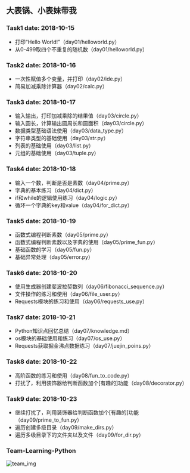 ## 大表锅、小表妹带我

### Task1 date: 2018-10-15

- 打印“Hello World!”（day01/helloworld.py）
- 从0-499取四个不重复的随机数（day01/helloworld.py）

### Task2 date: 2018-10-16

- 一次性赋值多个变量，并打印（day02/ide.py）
- 简易加减乘除计算器（day02/calc.py）

### Task3 date: 2018-10-17

- 输入输出，打印加减乘除的结果值（day03/circle.py）
- 输入圆长，计算输出圆周长和圆面积（day03/circle.py）
- 数据类型基础语法使用（day03/data_type.py）
- 字符串类型的基础使用（day03/str.py）
- 列表的基础使用（day03/list.py）
- 元组的基础使用（day03/tuple.py）

### Task4 date: 2018-10-18

- 输入一个数，判断是否是素数（day04/prime.py）
- 字典的基本练习（day04/dict.py）
- if和while的逻辑使用练习（day04/logic.py）
- 循环一个字典的key和value（day04/for_dict.py）

### Task5 date: 2018-10-19

- 函数式编程判断素数（day05/prime.py）
- 函数式编程判断素数以及字典的使用（day05/prime_fun.py）
- 基础函数的学习（day05/fun.py）
- 基础异常处理（day05/error.py）

### Task6 date: 2018-10-20

- 使用生成器创建斐波拉契数列（day06/fibonacci_sequence.py）
- 文件操作的练习和使用（day06/file_user.py）
- Requests模块的练习和使用（day06/requests_use.py）

### Task7 date: 2018-10-21

- Python知识点回忆总结（day07/knowledge.md）
- os模块的基础使用和练习（day07/os_use.py）
- Requests获取掘金沸点数据练习（day07/juejin_poins.py）

### Task8 date: 2018-10-22

- 高阶函数的练习和使用（day08/fun_to_code.py）
- 打扰了，利用装饰器给判断函数加个[有趣的]功能（day08/decorator.py）

### Task9 date: 2018-10-23

- 继续打扰了，利用装饰器给判断函数加个[有趣的]功能（day09/prime_to_fun.py）
- 遍历创建多级目录（day09/make_dirs.py）
- 遍历多级目录下的文件夹以及文件（day09/for_dir.py）

### Team-Learning-Python

![team_img](https://images.unsplash.com/photo-1523240795612-9a054b0db644?ixlib=rb-0.3.5&ixid=eyJhcHBfaWQiOjEyMDd9&s=07bcd69444b1da123c309e5f4485371b&auto=format&fit=crop&w=1050&q=80)

